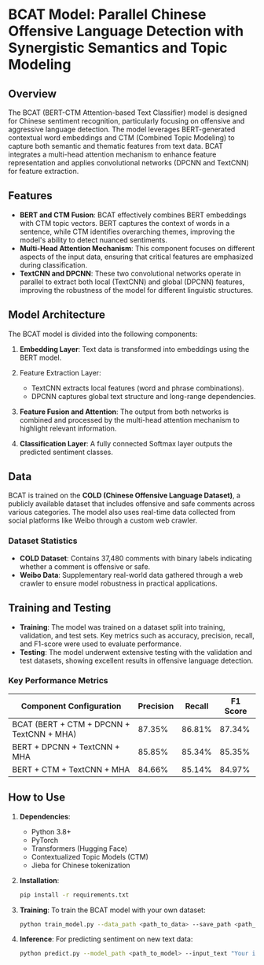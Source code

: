 # BCAT Model: Parallel Chinese Offensive Language Detection with Synergistic Semantics and Topic Modeling

## Overview

The BCAT (BERT-CTM Attention-based Text Classifier) model is designed for Chinese sentiment recognition, particularly focusing on offensive and aggressive language detection. The model leverages BERT-generated contextual word embeddings and CTM (Combined Topic Modeling) to capture both semantic and thematic features from text data. BCAT integrates a multi-head attention mechanism to enhance feature representation and applies convolutional networks (DPCNN and TextCNN) for feature extraction.

## Features

- **BERT and CTM Fusion**: BCAT effectively combines BERT embeddings with CTM topic vectors. BERT captures the context of words in a sentence, while CTM identifies overarching themes, improving the model's ability to detect nuanced sentiments.
- **Multi-Head Attention Mechanism**: This component focuses on different aspects of the input data, ensuring that critical features are emphasized during classification.
- **TextCNN and DPCNN**: These two convolutional networks operate in parallel to extract both local (TextCNN) and global (DPCNN) features, improving the robustness of the model for different linguistic structures.

## Model Architecture

The BCAT model is divided into the following components:

1. **Embedding Layer**: Text data is transformed into embeddings using the BERT model.

2. Feature Extraction Layer:

   - TextCNN extracts local features (word and phrase combinations).
   - DPCNN captures global text structure and long-range dependencies.
   
3. **Feature Fusion and Attention**: The output from both networks is combined and processed by the multi-head attention mechanism to highlight relevant information.

4. **Classification Layer**: A fully connected Softmax layer outputs the predicted sentiment classes.

## Data

BCAT is trained on the **COLD (Chinese Offensive Language Dataset)**, a publicly available dataset that includes offensive and safe comments across various categories. The model also uses real-time data collected from social platforms like Weibo through a custom web crawler.

### Dataset Statistics

- **COLD Dataset**: Contains 37,480 comments with binary labels indicating whether a comment is offensive or safe.
- **Weibo Data**: Supplementary real-world data gathered through a web crawler to ensure model robustness in practical applications.

## Training and Testing

- **Training**: The model was trained on a dataset split into training, validation, and test sets. Key metrics such as accuracy, precision, recall, and F1-score were used to evaluate performance.
- **Testing**: The model underwent extensive testing with the validation and test datasets, showing excellent results in offensive language detection.

### Key Performance Metrics

| Component Configuration                        | Precision | Recall | F1 Score |
|------------------------------------------------|-----------|--------|----------|
| BCAT (BERT + CTM + DPCNN + TextCNN + MHA)      | 87.35%    | 86.81% | 87.34%   |
| BERT + DPCNN + TextCNN + MHA                   | 85.85%    | 85.34% | 85.35%   |
| BERT + CTM + TextCNN + MHA                     | 84.66%    | 85.14% | 84.97%   |

## How to Use

1. **Dependencies**:

   - Python 3.8+
   - PyTorch
   - Transformers (Hugging Face)
   - Contextualized Topic Models (CTM)
   - Jieba for Chinese tokenization

2. **Installation**:

   ```bash
   pip install -r requirements.txt
   ```

3. **Training**: To train the BCAT model with your own dataset:

   ```bash
   python train_model.py --data_path <path_to_data> --save_path <path_to_save_model>
   ```

4. **Inference**: For predicting sentiment on new text data:

   ```bash
   python predict.py --model_path <path_to_model> --input_text "Your input text here"
   ```